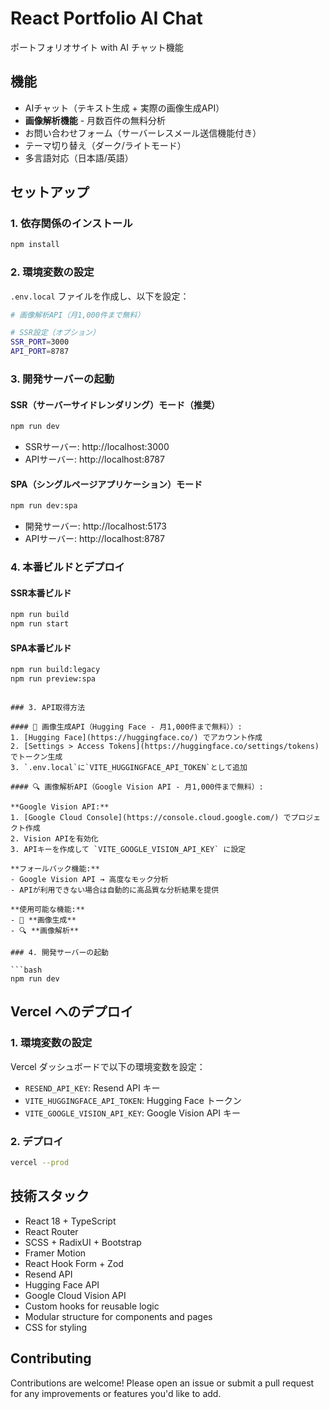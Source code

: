 # React Portfolio AI Chat

ポートフォリオサイト with AI チャット機能

## 機能

- AIチャット（テキスト生成 + 実際の画像生成API）
- **画像解析機能** - 月数百件の無料分析
- お問い合わせフォーム（サーバーレスメール送信機能付き）
- テーマ切り替え（ダーク/ライトモード）
- 多言語対応（日本語/英語）

## セットアップ

### 1. 依存関係のインストール

```bash
npm install
```

### 2. 環境変数の設定

`.env.local` ファイルを作成し、以下を設定：

```bash
# 画像解析API（月1,000件まで無料）

# SSR設定（オプション）
SSR_PORT=3000
API_PORT=8787
```

### 3. 開発サーバーの起動

#### SSR（サーバーサイドレンダリング）モード（推奨）
```bash
npm run dev
```
- SSRサーバー: http://localhost:3000
- APIサーバー: http://localhost:8787

#### SPA（シングルページアプリケーション）モード
```bash
npm run dev:spa
```
- 開発サーバー: http://localhost:5173
- APIサーバー: http://localhost:8787

### 4. 本番ビルドとデプロイ

#### SSR本番ビルド
```bash
npm run build
npm run start
```

#### SPA本番ビルド
```bash
npm run build:legacy
npm run preview:spa
```
```

### 3. API取得方法

#### 🎨 画像生成API（Hugging Face - 月1,000件まで無料））:
1. [Hugging Face](https://huggingface.co/) でアカウント作成
2. [Settings > Access Tokens](https://huggingface.co/settings/tokens) でトークン生成
3. `.env.local`に`VITE_HUGGINGFACE_API_TOKEN`として追加

#### 🔍 画像解析API（Google Vision API - 月1,000件まで無料）:

**Google Vision API:**
1. [Google Cloud Console](https://console.cloud.google.com/) でプロジェクト作成
2. Vision APIを有効化
3. APIキーを作成して `VITE_GOOGLE_VISION_API_KEY` に設定

**フォールバック機能:**
- Google Vision API → 高度なモック分析
- APIが利用できない場合は自動的に高品質な分析結果を提供

**使用可能な機能:**
- 🎨 **画像生成**
- 🔍 **画像解析** 

### 4. 開発サーバーの起動

```bash
npm run dev
```

## Vercel へのデプロイ

### 1. 環境変数の設定

Vercel ダッシュボードで以下の環境変数を設定：
- `RESEND_API_KEY`: Resend API キー
- `VITE_HUGGINGFACE_API_TOKEN`: Hugging Face トークン
- `VITE_GOOGLE_VISION_API_KEY`: Google Vision API キー

### 2. デプロイ

```bash
vercel --prod
```

## 技術スタック

- React 18 + TypeScript
- React Router
- SCSS + RadixUI + Bootstrap
- Framer Motion
- React Hook Form + Zod
- Resend API
- Hugging Face API
- Google Cloud Vision API
- Custom hooks for reusable logic
- Modular structure for components and pages
- CSS for styling

## Contributing


Contributions are welcome! Please open an issue or submit a pull request for any improvements or features you'd like to add.


